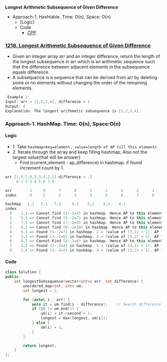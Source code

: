 **Longest Arithmetic Subsequence of Given Difference**
- Approach-1. Hashtable. Time: O(n), Space: O(n)
  - [Logic]
  - Code
    - [CPP](#cpp)

### [1218. Longest Arithmetic Subsequence of Given Difference](https://leetcode.com/problems/longest-arithmetic-subsequence-of-given-difference/description/)
- Given an integer array arr and an integer difference, return the length of the longest subsequence in arr which is an arithmetic sequence such that the difference between adjacent elements in the subsequence equals difference.
- A subsequence is a sequence that can be derived from arr by deleting some or no elements without changing the order of the remaining elements.
```cpp
 Example 1:
Input: arr = [1,2,3,4], difference = 1
Output: 4
Explanation: The longest arithmetic subsequence is [1,2,3,4].
```

<a name=a1></a>
### Approach-1. HashMap. Time: O(n), Space:O(n)
#### Logic
- _1._ Take `hashmap<key=element, value=length of AP till this element>`
- _2._ Iterate through the array and keep filling hashmap, Also not the largest value(that will be answer)
  - Find (current_element - ap_difference) in hashmap. if found increment count by 1.
```cpp
arr [1,5,7,8,5,3,4,2,1] difference = -2
     0 1 2 3 4 5 6 7 8

arr        1     5      7      8      5      3      4      2      1
index      0     1      2      3      4      5      6      7      8

hashmap   1,1   5,1   7,1     8,1    5,2    3,3    4,1    
index 
  0    1,1 => Cannot find (1--2=3) in hashmap. Hence AP to this element is of len=1 (value=1)
  1    5,1 => Cannot find (5--2=7) in hashmap. Hence AP to this element is of len=1 (value=1)
  2    7,1 => Cannot find (7--2=9) in hashmap. Hence AP to this element is of len=1 (value=1)
  3    8,1 => Cannot find (8--2=10) in hashmap. Hence AP to this element is of len=1 (value=1)
  4    5,2 => Found (5--2=7) in hashmap. 2 = (value of (7,1) + 1). AP to this element is of len=2 (7,5)
  5    3,3 => Found (3--2=5) in hashmap. 3 = (value of (5,2) + 1). AP to this element is of len=3 (7,5,3)
  6    4,1 => Cannot Find (4--2=6) in hashmap. Hence AP to this element is of len=1 (value=1)
  7    2,2 => Found (2--2=4) in hashmap. 2 = (value of (4,1) + 1). AP to this element is of len=2 (4,2)
  8    1,4 => Found (1--2=3) in hashmap. 4 = (value of (3,3) + 1). AP to this element is of len=2 (7,5,3,1)
```
#### Code
<a name=cpp></a>
```cpp
class Solution {
public:
    int longestSubsequence(vector<int>& arr, int difference) {
        unordered_map<int, int> um;
        int longest = 1;

        for (auto& i : arr) {
            auto it = um.find(i - difference);    // Search difference
            if (it != um.end()) {
                um[i] = it->second + 1;
                longest = max(longest, um[i]);
            } else {
                um[i] = 1;
            }
        }

        return longest;
    }
};
```
